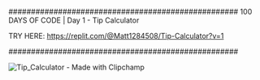 
###################################################
100 DAYS OF CODE | Day 1 - Tip Calculator

TRY HERE: https://replit.com/@Matt1284508/Tip-Calculator?v=1

###################################################


![Tip_Calculator - Made with Clipchamp](https://user-images.githubusercontent.com/44852992/198446457-cbbefe47-eeee-4f5f-84da-57969959a503.gif)
